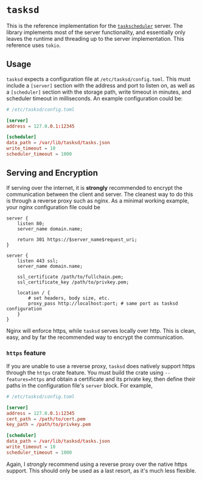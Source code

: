 # `tasksd`

This is the reference implementation for the 
[`taskscheduler`](https://github.com/joepigott/taskscheduler) server. The 
library implements most of the server functionality, and essentially only 
leaves the runtime and threading up to the server implementation. This 
reference uses `tokio`.

## Usage

`tasksd` expects a configuration file at `/etc/tasksd/config.toml`. This must
include a `[server]` section with the address and port to listen on, as well as
a `[scheduler]` section with the storage path, write timeout in minutes, and 
scheduler timeout in milliseconds. An example configuration could be:
```toml
# /etc/tasksd/config.toml

[server]
address = 127.0.0.1:12345

[scheduler]
data_path = /var/lib/tasksd/tasks.json
write_timeout = 10
scheduler_timeout = 1000
```

## Serving and Encryption

If serving over the internet, it is **strongly** recommended to encrypt the
communication between the client and server. The cleanest way to do this is
through a reverse proxy such as nginx. As a minimal working example, your
nginx configuration file could be
```
server {
    listen 80;
    server_name domain.name;

    return 301 https://$server_name$request_uri;
}

server {
    listen 443 ssl;
    server_name domain.name;

    ssl_certificate /path/to/fullchain.pem;
    ssl_certificate_key /path/to/privkey.pem;

    location / {
        # set headers, body size, etc.
        proxy_pass http://localhost:port; # same port as tasksd configuration
    }
}
```
Nginx will enforce https, while `tasksd` serves locally over http. This is 
clean, easy, and by far the recommended way to encrypt the communication.

### `https` feature

If you are unable to use a reverse proxy, `tasksd` does natively support https
through the `https` crate feature. You must build the crate using
`--features=https` and obtain a certificate and its private key, then define 
their paths in the configuration file's `server` block. For example,
```toml
# /etc/tasksd/config.toml

[server]
address = 127.0.0.1:12345
cert_path = /path/to/cert.pem
key_path = /path/to/privkey.pem

[scheduler]
data_path = /var/lib/tasksd/tasks.json
write_timeout = 10
scheduler_timeout = 1000
```
Again, I *strongly* recommend using a reverse proxy over the native https 
support. This should only be used as a last resort, as it's much less flexible.
